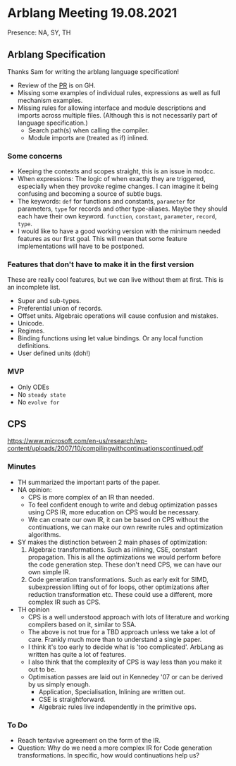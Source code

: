 # Arblang Meeting 19.08.2021

Presence: NA, SY, TH

## Arblang Specification
Thanks Sam for writing the arblang language specification! 
- Review of the [PR](https://github.com/arbor-sim/arblang/pull/2) is on GH. 
- Missing some examples of individual rules, expressions as well as full mechanism examples. 
- Missing rules for allowing interface and module descriptions and imports across multiple files. (Although this is not necessarily part of language specification.)
    - Search path(s) when calling the compiler. 
    - Module imports are (treated as if) inlined.  

### Some concerns 
- Keeping the contexts and scopes straight, this is an issue in modcc. 
- When expressions: The logic of when exactly they are triggered, especially when they provoke regime changes. I can imagine it being confusing and becoming a source of subtle bugs.
- The keywords: `def` for functions and constants, `parameter` for parameters, `type` for records and other type-aliases. Maybe they should each have their own keyword. `function`, `constant`, `parameter`, `record`, `type`.
- I would like to have a good working version with the minimum needed features as our first goal. This will mean that some feature implementations will have to be postponed.

### Features that don't have to make it in the first version
These are really cool features, but we can live without them at first. This is an incomplete list.
- Super and sub-types. 
- Preferential union of records. 
- Offset units. Algebraic operations will cause confusion and mistakes. 
- Unicode.
- Regimes. 
- Binding functions using let value bindings. Or any local function definitions. 
- User defined units (doh!)

### MVP
- Only ODEs
- No `steady state`
- No `evolve for`

## CPS 
https://www.microsoft.com/en-us/research/wp-content/uploads/2007/10/compilingwithcontinuationscontinued.pdf 

### Minutes
- TH summarized the important parts of the paper. 
- NA opinion: 
    - CPS is more complex of an IR than needed. 
    - To feel confident enough to write and debug optimization passes using CPS IR, more education on CPS would be necessary. 
    - We can create our own IR, it can be based on CPS without the continuations, we can make our own rewrite rules and optimization algorithms. 
- SY makes the distinction between 2 main phases of optimization: 
    1. Algebraic transformations. Such as inlining, CSE, constant propagation. This is all the optimizations we would perform before the code generation step. These don't need CPS, we can have our own simple IR. 
    2. Code generation transformations. Such as early exit for SIMD, subexpression lifting out of for loops, other optimizations after reduction transformation etc. These could use a different, more complex IR such as CPS. 
- TH opinion
    - CPS is a well understood approach with lots of literature and 
      working compilers based on it, similar to SSA.
    - The above is not true for a TBD approach unless we take 
      a lot of care. Frankly much more than to understand a single paper.
    - I think it's too early to decide what is 'too complicated'. ArbLang
      as written has quite a lot of features.
    - I also think that the complexity of CPS is way less than you make it out
      to be.
    - Optimisation passes are laid out in Kennedey '07 or can be derived by
      us simply enough.
        - Application, Specialisation, Inlining are written out.
        - CSE is straightforward.
        - Algebraic rules live independently in the primitive ops.

### To Do 
- Reach tentavive agreement on the form of the IR. 
- Question: Why do we need a more complex IR for Code generation transformations. In specific, how would continuations help us?  
